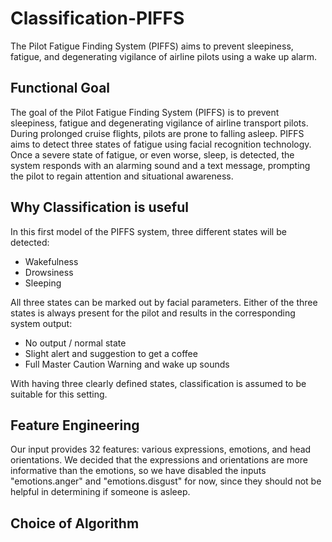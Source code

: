 # Classification-PIFFS
The Pilot Fatigue Finding System (PIFFS) aims to prevent sleepiness, fatigue, and degenerating vigilance of airline pilots using a wake up alarm.

## Functional Goal
The goal of the Pilot Fatigue Finding System (PIFFS) is to prevent sleepiness, fatigue and degenerating vigilance of airline transport pilots. During prolonged cruise flights, pilots are prone to falling asleep. PIFFS aims to detect three states of fatigue using facial recognition technology. Once a severe state of fatigue, or even worse, sleep, is detected, the system responds with an alarming sound and a text message, prompting the pilot to regain attention and situational awareness.

## Why Classification is useful
In this first model of the PIFFS system, three different states will be detected:
- Wakefulness
- Drowsiness
- Sleeping

All three states can be marked out by facial parameters. Either of the three states is always present for the pilot and results in the corresponding system output:
- No output / normal state
- Slight alert and suggestion to get a coffee
- Full Master Caution Warning and wake up sounds

With having three clearly defined states, classification is assumed to be suitable for this setting.

## Feature Engineering
Our input provides 32 features: various expressions, emotions, and head orientations. We decided that the expressions and orientations are more informative than the emotions, so we have disabled the inputs "emotions.anger" and "emotions.disgust" for now, since they should not be helpful in determining if someone is asleep. 

## Choice of Algorithm

